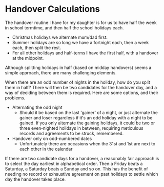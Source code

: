 # Handover Calculations

The handover routine I have for my daughter is for us to have half the week in school termtime, and then half the school holidays each. 

* Christmas holidays we alternate mum/dad first. 
* Summer holidays are so long we have a fortnight each, then a week each, then split the rest.
* For all other holidays and half-terms I have the first half, with a handover at the midpoint. 

Although splitting holidays in half (based on midday handovers) seems a simple approach, there are many challenging elements.

When there are an odd number of nights in the holiday, how do you split them in half? There will then be two candidates for the handover day, and a way of deciding between them is required. Here are some options, and their problems.

* Alternating the odd night
  - Should it be based on the last 'gainer' of a night, or just alternate the gainer and loser regardless if it's an odd holiday with a night to be gained. If you only alternate the gaining holidays, it could be two or three even-nighted holidays in between, requiring meticulous records and agreements to be struck, remembered.
* Handover only on odd-numbered dates
  - Unfortunately there are occasions when the 31st and 1st are next to each other in the calendar
    
If there are two candidate days for a handover, a reasonably fair approach is to select the day earliest in alphabetical order. Then a Friday beats a Saturday, a Saturday beats a Sunday and so on. This has the benefit of needing no record or exhaustive agreement on past holidays to settle which day the handover takes place.
